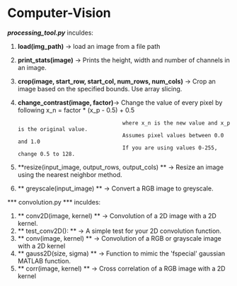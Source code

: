 # Computer-Vision

***processing_tool.py*** inculdes:
1. **load(img_path)** -> load an image from a file path
2. **print_stats(image)** -> Prints the height, width and number of channels in an image.
3. **crop(image, start_row, start_col, num_rows, num_cols)** -> Crop an image based on the specified bounds. Use array slicing.
4. **change_contrast(image, factor)**-> Change the value of every pixel by following
                                        x_n = factor * (x_p - 0.5) + 0.5

                                        where x_n is the new value and x_p is the original value.
                                        Assumes pixel values between 0.0 and 1.0 
                                        If you are using values 0-255, change 0.5 to 128.
                                        
5. **resize(input_image, output_rows, output_cols) ** -> Resize an image using the nearest neighbor method.
6. ** greyscale(input_image) ** -> Convert a RGB image to greyscale. 

*** convolution.py *** inculdes:
1. ** conv2D(image, kernel) ** -> Convolution of a 2D image with a 2D kernel.
2. ** test_conv2D(): ** -> A simple test for your 2D convolution function.
3. ** conv(image, kernel) ** -> Convolution of a RGB or grayscale image with a 2D kernel
4. ** gauss2D(size, sigma) ** -> Function to mimic the 'fspecial' gaussian MATLAB function.
5. ** corr(image, kernel) ** -> Cross correlation of a RGB image with a 2D kernel
